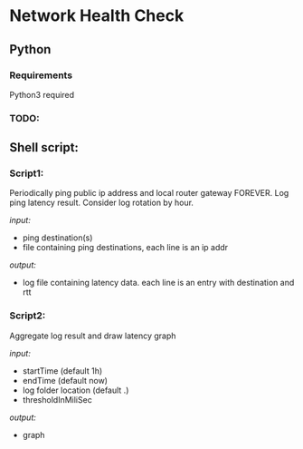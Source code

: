 # Network Health Check

## Python
### Requirements
Python3 required

### TODO:


## Shell script:
### Script1:
Periodically ping public ip address and local router gateway FOREVER.
Log ping latency result. Consider log rotation by hour.

*input:*
- ping destination(s)
- file containing ping destinations, each line is an ip addr

*output:*
- log file containing latency data. each line is an entry with destination and rtt


### Script2:
Aggregate log result and draw latency graph

*input:*
- startTime (default 1h)
- endTime (default now)
- log folder location (default .)
- thresholdInMiliSec

*output:*
- graph
